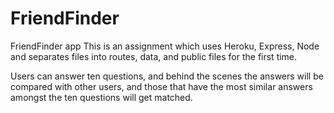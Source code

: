 # FriendFinder
FriendFinder app 
This is an assignment which uses Heroku, Express, Node and separates files into routes, data, and public files for the first time.

Users can answer ten questions, and behind the scenes the answers will be compared with other users, and those that have the most similar answers amongst the ten questions will get matched.
